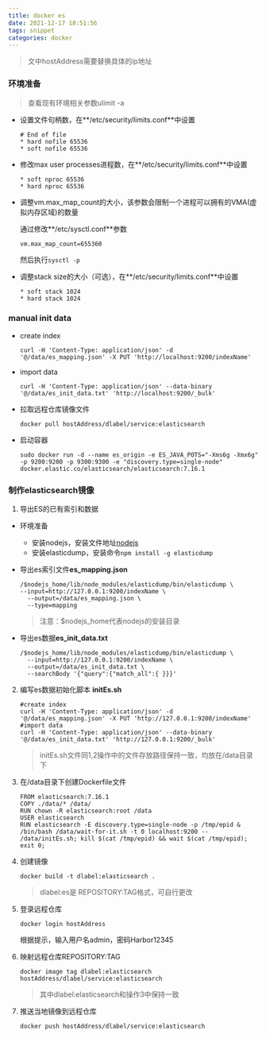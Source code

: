 ```yaml
---
title: docker es
date: 2021-12-17 18:51:56
tags: snippet
categories: docker
---
```


> 文中hostAddress需要替换具体的ip地址

### 环境准备

> 查看现有环境相关参数ulimit -a

- 设置文件句柄数，在**/etc/security/limits.conf**中设置

  ```
  # End of file
  * hard nofile 65536
  * soft nofile 65536
  ```

- 修改max user processes进程数，在**/etc/security/limits.conf**中设置

  ```
  * soft nproc 65536
  * hard nproc 65536
  ```

- 调整vm.max_map_count的大小，该参数会限制一个进程可以拥有的VMA(虚拟内存区域)的数量

  通过修改**/etc/sysctl.conf**参数

  ```
  vm.max_map_count=655360
  ```

  然后执行`sysctl -p`

- 调整stack size的大小（可选），在**/etc/security/limits.conf**中设置

  ```
  * soft stack 1024
  * hard stack 1024
  ```

### manual init data

- create index

  ```shell
  curl -H 'Content-Type: application/json' -d '@/data/es_mapping.json' -X PUT 'http://localhost:9200/indexName'
  ```

- import data

  ```shell
  curl -H 'Content-Type: application/json' --data-binary '@/data/es_init_data.txt' 'http://localhost:9200/_bulk'
  ```


- 拉取远程仓库镜像文件

  ```shell
  docker pull hostAddress/dlabel/service:elasticsearch
  ```

- 启动容器

  ```shell
  sudo docker run -d --name es_origin -e ES_JAVA_POTS="-Xms6g -Xmx6g" -p 9200:9200 -p 9300:9300 -e "discovery.type=single-node" docker.elastic.co/elasticsearch/elasticsearch:7.16.1
  ```

  

### 制作elasticsearch镜像

1. 导出ES的已有索引和数据

- 环境准备

  - 安装nodejs，安装文件地址[nodejs](<https://nodejs.org/en/download/>)
  - 安装elasticdump，安装命令`npm install -g elasticdump`

- 导出es索引文件**es_mapping.json**

  ```shell
  /$nodejs_home/lib/node_modules/elasticdump/bin/elasticdump \               --input=http://127.0.0.1:9200/indexName \
    --output=/data/es_mapping.json \
    --type=mapping
  ```

  > 注意：$nodejs_home代表nodejs的安装目录

- 导出es数据**es_init_data.txt**

  ```shell
  /$nodejs_home/lib/node_modules/elasticdump/bin/elasticdump \           
    --input=http://127.0.0.1:9200/indexName \
    --output=/data/es_init_data.txt \
    --searchBody '{"query":{"match_all":{ }}}'
  ```

2. 编写es数据初始化脚本 **initEs.sh**

   ```shell
   #create index
   curl -H 'Content-Type: application/json' -d '@/data/es_mapping.json' -X PUT 'http://127.0.0.1:9200/indexName'
   #import data
   curl -H 'Content-Type: application/json' --data-binary '@/data/es_init_data.txt' 'http://127.0.0.1:9200/_bulk'
   ```

   > initEs.sh文件同1,2操作中的文件存放路径保持一致，均放在/data目录下

3. 在/data目录下创建Dockerfile文件

   ```shell
   FROM elasticsearch:7.16.1
   COPY ./data/* /data/
   RUN chown -R elasticsearch:root /data 
   USER elasticsearch
   RUN elasticsearch -E discovery.type=single-node -p /tmp/epid & /bin/bash /data/wait-for-it.sh -t 0 localhost:9200 -- /data/initEs.sh; kill $(cat /tmp/epid) && wait $(cat /tmp/epid); exit 0;
   ```

   

4. 创建镜像

   ```shell
   docker build -t dlabel:elasticsearch .
   ```

   > dlabel:es是 REPOSITORY:TAG格式，可自行更改

5. 登录远程仓库

   ```shell
   docker login hostAddress
   ```

   根据提示，输入用户名admin，密码Harbor12345

6. 映射远程仓库REPOSITORY:TAG

   ```shell
   docker image tag dlabel:elasticsearch hostAddress/dlabel/service:elasticsearch
   ```

   > 其中dlabel:elasticsearch和操作3中保持一致
   >

7. 推送当地镜像到远程仓库

   ```shell
   docker push hostAddress/dlabel/service:elasticsearch
   ```